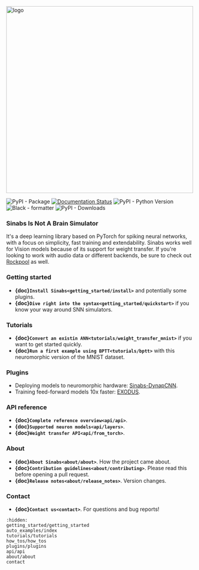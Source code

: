 <img src="_static/sinabs-logo-lowercase.png" alt="logo" width="500"/>

![PyPI - Package](https://img.shields.io/pypi/v/sinabs.svg) 
[![Documentation Status](https://img.shields.io/badge/docs-ok-green)](https://aictx.gitlab.io/sinabs) 
![PyPI - Python Version](https://img.shields.io/pypi/pyversions/sinabs?logo=python) 
![Black - formatter](https://img.shields.io/badge/code%20style-black-black) 
![PyPI - Downloads](https://img.shields.io/pypi/dd/sinabs)

### **Sinabs Is Not A Brain Simulator**
It's a deep learning library based on PyTorch for spiking neural networks, with a focus on simplicity, fast training and extendability. Sinabs works well for Vision models because of its support for weight transfer. If you're looking to work with audio data or different backends, be sure to check out [Rockpool](https://rockpool.ai/) as well.

### Getting started
* **{doc}`Install Sinabs<getting_started/install>`** and potentially some plugins.
* **{doc}`Dive right into the syntax<getting_started/quickstart>`** if you know your way around SNN simulators.

### Tutorials
* **{doc}`Convert an existin ANN<tutorials/weight_transfer_mnist>`** if you want to get started quickly.
* **{doc}`Run a first example using BPTT<tutorials/bptt>`** with this neuromorphic version of the MNIST dataset.

### Plugins
* Deploying models to neuromorphic hardware: [Sinabs-DynapCNN](https://synsense.gitlab.io/sinabs-dynapcnn/).
* Training feed-forward models 10x faster: [EXODUS](https://github.com/synsense/sinabs-exodus).

### API reference
* **{doc}`Complete reference overview<api/api>`**. 
* **{doc}`Supported neuron models<api/layers>`**.
* **{doc}`Weight transfer API<api/from_torch>`**. 

### About
* **{doc}`About Sinabs<about/about>`**. How the project came about.
* **{doc}`Contribution guidelines<about/contributing>`**. Please read this before opening a pull request.
* **{doc}`Release notes<about/release_notes>`**. Version changes.

### Contact
* **{doc}`Contact us<contact>`**. For questions and bug reports!

```{toctree}
:hidden:
getting_started/getting_started
auto_examples/index
tutorials/tutorials
how_tos/how_tos
plugins/plugins
api/api
about/about
contact
```
